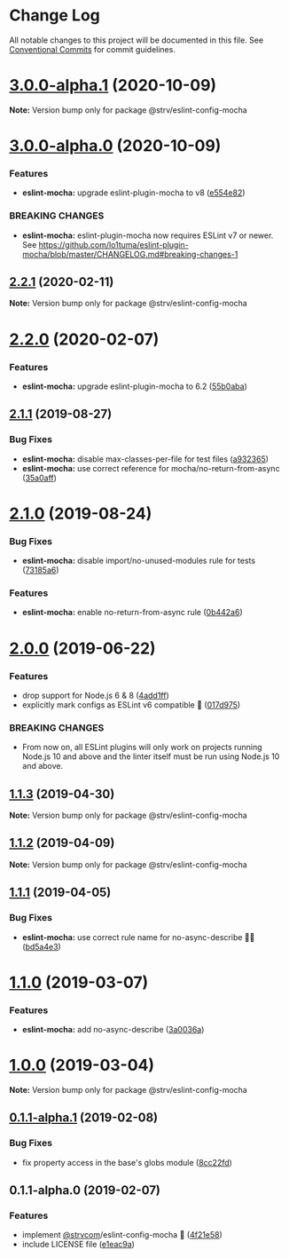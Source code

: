 # Change Log

All notable changes to this project will be documented in this file.
See [Conventional Commits](https://conventionalcommits.org) for commit guidelines.

# [3.0.0-alpha.1](https://github.com/strvcom/code-quality-tools/compare/@strv/eslint-config-mocha@3.0.0-alpha.0...@strv/eslint-config-mocha@3.0.0-alpha.1) (2020-10-09)

**Note:** Version bump only for package @strv/eslint-config-mocha





# [3.0.0-alpha.0](https://github.com/strvcom/code-quality-tools/compare/@strv/eslint-config-mocha@2.2.1...@strv/eslint-config-mocha@3.0.0-alpha.0) (2020-10-09)


### Features

* **eslint-mocha:** upgrade eslint-plugin-mocha to v8 ([e554e82](https://github.com/strvcom/code-quality-tools/commit/e554e82661c968c1ec23dbe90a936186b598b917))


### BREAKING CHANGES

* **eslint-mocha:** eslint-plugin-mocha now requires ESLint v7 or newer. See https://github.com/lo1tuma/eslint-plugin-mocha/blob/master/CHANGELOG.md#breaking-changes-1





## [2.2.1](https://github.com/strvcom/code-quality-tools/compare/@strv/eslint-config-mocha@2.2.0...@strv/eslint-config-mocha@2.2.1) (2020-02-11)

**Note:** Version bump only for package @strv/eslint-config-mocha





# [2.2.0](https://github.com/strvcom/code-quality-tools/compare/@strv/eslint-config-mocha@2.1.1...@strv/eslint-config-mocha@2.2.0) (2020-02-07)


### Features

* **eslint-mocha:** upgrade eslint-plugin-mocha to 6.2 ([55b0aba](https://github.com/strvcom/code-quality-tools/commit/55b0abaf51046eb63b58d1f3cac1643894118f70))





## [2.1.1](https://github.com/strvcom/code-quality-tools/compare/@strv/eslint-config-mocha@2.1.0...@strv/eslint-config-mocha@2.1.1) (2019-08-27)


### Bug Fixes

* **eslint-mocha:** disable max-classes-per-file for test files ([a932365](https://github.com/strvcom/code-quality-tools/commit/a932365))
* **eslint-mocha:** use correct reference for mocha/no-return-from-async ([35a0aff](https://github.com/strvcom/code-quality-tools/commit/35a0aff))





# [2.1.0](https://github.com/strvcom/code-quality-tools/compare/@strv/eslint-config-mocha@2.0.0...@strv/eslint-config-mocha@2.1.0) (2019-08-24)


### Bug Fixes

* **eslint-mocha:** disable import/no-unused-modules rule for tests ([73185a6](https://github.com/strvcom/code-quality-tools/commit/73185a6))


### Features

* **eslint-mocha:** enable no-return-from-async rule ([0b442a6](https://github.com/strvcom/code-quality-tools/commit/0b442a6))





# [2.0.0](https://github.com/strvcom/code-quality-tools/compare/@strv/eslint-config-mocha@1.1.3...@strv/eslint-config-mocha@2.0.0) (2019-06-22)


### Features

* drop support for Node.js 6 & 8 ([4add1ff](https://github.com/strvcom/code-quality-tools/commit/4add1ff))
* explicitly mark configs as ESLint v6 compatible 🎉 ([017d975](https://github.com/strvcom/code-quality-tools/commit/017d975))


### BREAKING CHANGES

* From now on, all ESLint plugins will only work on projects running Node.js 10 and above and the linter itself must be run using Node.js 10 and above.





## [1.1.3](https://github.com/strvcom/code-quality-tools/compare/@strv/eslint-config-mocha@1.1.2...@strv/eslint-config-mocha@1.1.3) (2019-04-30)

**Note:** Version bump only for package @strv/eslint-config-mocha





## [1.1.2](https://github.com/strvcom/code-quality-tools/compare/@strv/eslint-config-mocha@1.1.1...@strv/eslint-config-mocha@1.1.2) (2019-04-09)

**Note:** Version bump only for package @strv/eslint-config-mocha





## [1.1.1](https://github.com/strvcom/code-quality-tools/compare/@strv/eslint-config-mocha@1.1.0...@strv/eslint-config-mocha@1.1.1) (2019-04-05)


### Bug Fixes

* **eslint-mocha:** use correct rule name for no-async-describe 🤦‍♂️ ([bd5a4e3](https://github.com/strvcom/code-quality-tools/commit/bd5a4e3))





# [1.1.0](https://github.com/strvcom/code-quality-tools/compare/@strv/eslint-config-mocha@1.0.0...@strv/eslint-config-mocha@1.1.0) (2019-03-07)


### Features

* **eslint-mocha:** add no-async-describe ([3a0036a](https://github.com/strvcom/code-quality-tools/commit/3a0036a))





# [1.0.0](https://github.com/strvcom/code-quality-tools/compare/@strv/eslint-config-mocha@0.1.1-alpha.1...@strv/eslint-config-mocha@1.0.0) (2019-03-04)

**Note:** Version bump only for package @strv/eslint-config-mocha





## [0.1.1-alpha.1](https://github.com/strvcom/code-quality-tools/compare/@strv/eslint-config-mocha@0.1.1-alpha.0...@strv/eslint-config-mocha@0.1.1-alpha.1) (2019-02-08)


### Bug Fixes

* fix property access in the base's globs module ([8cc22fd](https://github.com/strvcom/code-quality-tools/commit/8cc22fd))





## 0.1.1-alpha.0 (2019-02-07)


### Features

* implement [@strvcom](https://github.com/strvcom)/eslint-config-mocha 🚀 ([4f21e58](https://github.com/strvcom/code-quality-tools/commit/4f21e58))
* include LICENSE file ([e1eac9a](https://github.com/strvcom/code-quality-tools/commit/e1eac9a))
